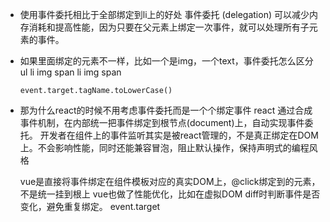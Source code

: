 - 使用事件委托相比于全部绑定到li上的好处 
  事件委托 (delegation) 可以减少内存消耗和提高性能，因为只要在父元素上绑定一次事件，就可以处理所有子元素的事件。
- 如果里面绑定的元素不一样，比如一个是img，一个text，事件委托怎么区分
  ul 
    li
      img
      span
    li
      img
      span

      event.target.tagName.toLowerCase()
- 那为什么react的时候不用考虑事件委托而是一个个绑定事件
  react 通过合成事件机制，在内部统一把事件绑定到根节点(document)上，自动实现事件委托。
  开发者在组件上的事件监听其实是被react管理的，不是真正绑定在DOM上。不会影响性能，同时还能兼容冒泡，阻止默认操作，保持声明式的编程风格

  vue是直接将事件绑定在组件模板对应的真实DOM上，@click绑定到的元素，不是统一挂到根上
  vue也做了性能优化，比如在虚拟DOM diff时判断事件是否变化，避免重复绑定。
  event.target